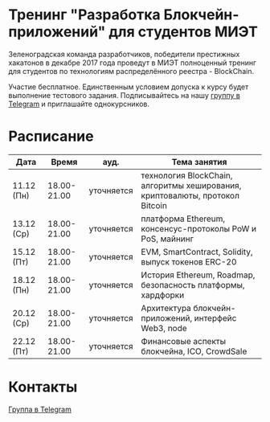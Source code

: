 # Тренинг "Разработка Блокчейн-приложений" для студентов МИЭТ

Зеленоградская команда разработчиков, победители престижных хакатонов в декабре 2017 года проведут в МИЭТ полноценный тренинг для студентов по технологиям распределённого реестра - BlockChain.

Участие бесплатное. Единственным условием допуска к курсу будет выполнение тестового задания. Подписывайтесь на нашу [группу в Telegram](https://t.me/joinchat/CvdVkhMPR6CgjW0fXZp2hA) и приглашайте однокурсников.

# Расписание

| Дата | Время | ауд. | Тема занятия |
| ------ | ------ | ------ | ------ |
| 11.12 (Пн) | 18.00-21.00 | уточняется | технология BlockChain, алгоритмы хеширования, криптовалюты, протокол Bitcoin |
| 13.12 (Ср) | 18.00-21.00 | уточняется | платформа Ethereum, консенсус-протоколы PoW и PoS, майнинг|
| 15.12 (Пт) | 18.00-21.00 | уточняется | EVM, SmartContract, Solidity, выпуск токенов ERC-20 |
| 18.12 (Пн) | 18.00-21.00 | уточняется | История Ethereum, Roadmap, безопасность платформы, хардфорки |
| 20.12 (Ср) | 18.00-21.00 | уточняется | Архитектура блокчейн-приложений, интерфейс Web3, node |
| 22.12 (Пт) | 18.00-21.00 | уточняется | Финансовые аспекты блокчейна, ICO, CrowdSale |

# Контакты

[Группа в Telegram](https://t.me/joinchat/CvdVkhMPR6CgjW0fXZp2hA)
